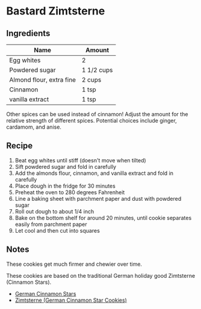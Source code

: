 # Bastard Zimtsterne

## Ingredients

| Name                     | Amount     |
| ------------------------ | ---------- |
| Egg whites               | 2          |
| Powdered sugar           | 1 1/2 cups |
| Almond flour, extra fine | 2 cups     |
| Cinnamon                 | 1 tsp      |
| vanilla extract          | 1 tsp      |

Other spices can be used instead of cinnamon!
Adjust the amount for the relative strength of different spices.
Potential choices include ginger, cardamom, and anise.

## Recipe

1. Beat egg whites until stiff (doesn't move when tilted)
2. Sift powdered sugar and fold in carefully
3. Add the almonds flour, cinnamon, and vanilla extract and fold in carefully
4. Place dough in the fridge for 30 minutes
5. Preheat the oven to 280 degrees Fahrenheit
6. Line a baking sheet with parchment paper and dust with powdered sugar
7. Roll out dough to about 1/4 inch
8. Bake on the bottom shelf for around 20 minutes, until cookie separates easily from parchment paper
9. Let cool and then cut into squares

## Notes

These cookies get much firmer and chewier over time.

These cookies are based on the traditional German holiday good Zimtsterne (Cinnamon Stars).

- [German Cinnamon Stars](https://web.archive.org/web/20231130051416/https://www.recipesfromeurope.com/german-cinnamon-stars/)
- [Zimtsterne (German Cinnamon Star Cookies)](https://web.archive.org/web/20230628123805/https://www.daringgourmet.com/zimtsterne-german-cinnamon-star-cookies/#recipe)
